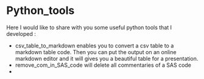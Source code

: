 # Python_tools
 Here I would like to share with you some useful python tools that I developed : 
 
 - csv_table_to_markdown enables you to convert a csv table to a markdown table code. Then you can put the output on an online markdown editor and it will gives you a beautiful table for a presentation.
- remove_com_in_SAS_code will delete all commentaries of a SAS code
- 
